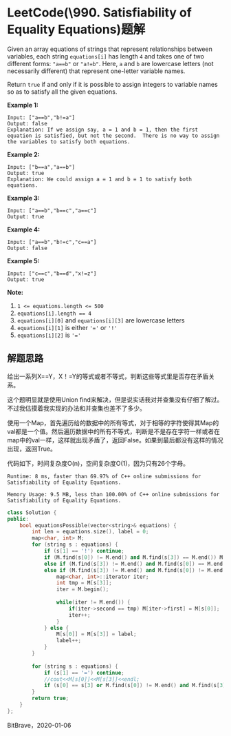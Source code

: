 # LeetCode(\990. Satisfiability of Equality Equations)题解

Given an array equations of strings that represent relationships between variables, each string `equations[i]` has length `4` and takes one of two different forms: `"a==b"` or `"a!=b"`. Here, `a` and `b` are lowercase letters (not necessarily different) that represent one-letter variable names.

Return `true` if and only if it is possible to assign integers to variable names so as to satisfy all the given equations.

 



**Example 1:**

```
Input: ["a==b","b!=a"]
Output: false
Explanation: If we assign say, a = 1 and b = 1, then the first equation is satisfied, but not the second.  There is no way to assign the variables to satisfy both equations.
```

**Example 2:**

```
Input: ["b==a","a==b"]
Output: true
Explanation: We could assign a = 1 and b = 1 to satisfy both equations.
```

**Example 3:**

```
Input: ["a==b","b==c","a==c"]
Output: true
```

**Example 4:**

```
Input: ["a==b","b!=c","c==a"]
Output: false
```

**Example 5:**

```
Input: ["c==c","b==d","x!=z"]
Output: true
```

 

**Note:**

1. `1 <= equations.length <= 500`
2. `equations[i].length == 4`
3. `equations[i][0]` and `equations[i][3]` are lowercase letters
4. `equations[i][1]` is either `'='` or `'!'`
5. `equations[i][2]` is `'='`

## 解题思路

给出一系列X==Y，X！=Y的等式或者不等式，判断这些等式里是否存在矛盾关系。

这个题明显就是使用Union find来解决，但是说实话我对并查集没有仔细了解过。不过我估摸着我实现的办法和并查集也差不了多少。

使用一个Map，首先遍历给的数据中的所有等式，对于相等的字符使得其Map的val都是一个值。然后遍历数据中的所有不等式，判断是不是存在字符一样或者在map中的val一样，这样就出现矛盾了，返回False。如果到最后都没有这样的情况出现，返回True。

代码如下，时间复杂度O(n)，空间复杂度O(1)，因为只有26个字母。

`Runtime: 8 ms, faster than 69.97% of C++ online submissions for Satisfiability of Equality Equations.`

`Memory Usage: 9.5 MB, less than 100.00% of C++ online submissions for Satisfiability of Equality Equations.`

```c++
class Solution {
public:
    bool equationsPossible(vector<string>& equations) {
        int len = equations.size(), label = 0;
        map<char, int> M;
        for (string s : equations) {
            if (s[1] == '!') continue;
            if (M.find(s[0]) != M.end() and M.find(s[3]) == M.end()) M[s[3]] = M[s[0]];
            else if (M.find(s[3]) != M.end() and M.find(s[0]) == M.end()) M[s[0]] = M[s[3]];
            else if (M.find(s[3]) != M.end() and M.find(s[0]) != M.end()) {
                map<char, int>::iterator iter;
                int tmp = M[s[3]];
                iter = M.begin();
                
                while(iter != M.end()) {
                    if(iter->second == tmp) M[iter->first] = M[s[0]];
                    iter++;
                }
            } else {
                M[s[0]] = M[s[3]] = label;
                label++;
            }
        }
        
        for (string s : equations) {
            if (s[1] == '=') continue;
            //cout<<M[s[0]]<<M[s[3]]<<endl;
            if (s[0] == s[3] or M.find(s[0]) != M.end() and M.find(s[3]) != M.end() and M[s[0]] == M[s[3]]) return false;
        }
        return true;
    }
};
```

BitBrave，2020-01-06
